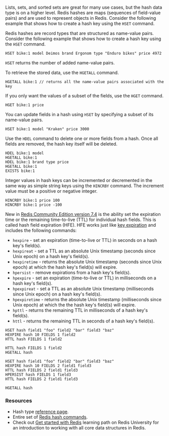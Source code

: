 Lists, sets, and sorted sets are great for many use cases, but the hash data type is on a higher level. Redis hashes are maps (sequences of field-value pairs) and are used to represent objects in Redis. Consider the following example that shows how to create a hash key using the `HSET` command.

Redis hashes are record types that are structured as name-value pairs. Consider the following example that shows how to create a hash key using the `HSET` command.

```redis:[run_confirmation=true] Create a hash
HSET bike:1 model Deimos brand Ergonom type "Enduro bikes" price 4972
```

`HSET` returns the number of added name-value pairs.

To retrieve the stored data, use the `HGETALL` command.

```redis HGETALL usage
HGETALL bike:1 // returns all the name-value pairs associated with the key
```

If you only want the values of a subset of the fields, use the `HGET` command.

```redis HGET usage
HGET bike:1 price
```

You can update fields in a hash using `HSET` by specifying a subset of its name-value pairs.

```redis:[run_confirmation=true] Update an existing hash
HSET bike:1 model "Kraken" price 3000
```

Use the `HDEL` command to delete one or more fields from a hash. Once all fields are removed, the hash key itself will be deleted.

```redis:[run_confirmation=true] Delete hash fields and keys
HDEL bike:1 model
HGETALL bike:1
HDEL bike:1 brand type price
HGETALL bike:1
EXISTS bike:1
```

Integer values in hash keys can be incremented or decremented in the same way as simple string keys using the `HINCRBY` command.
The increment value must be a positive or negative integer.

```redis Hash INCRBY usage
HINCRBY bike:1 price 100
HINCRBY bike:1 price -100
```

New in [Redis Community Edition version 7.4](https://hub.docker.com/layers/redis/redis-stack/7.4.0-v0/images/sha256-3e3c86603a81712d1311bc619ad124de15b2dca2b50722f23a4502b4d4054ba8) is the ability set the expiration time or the remaining time-to-live (TTL) for individual hash fields. This is called hash field expiration (HFE). HFE works just like [key expiration](https://redis.io/docs/latest/develop/using-commands/keyspace/?utm_source=redisinsight&utm_medium=main&utm_campaign=tutorials#key-expiration) and includes the following commands:

- `hexpire` - set an expiration (time-to-live or TTL) in seconds on a hash key's field(s).
- `hexpireat` - set a TTL as an absolute Unix timestamp (seconds since Unix epoch) on a hash key's field(s).
- `hexpiretime` - returns the absolute Unix timestamp (seconds since Unix epoch) at which the hash key's field(s) will expire.
- `hpersist` - remove expirations from a hash key's field(s).
- `hpexpire` - set an expiration (time-to-live or TTL) in milliseconds on a hash key's field(s).
- `hpexpireat` - set a TTL as an absolute Unix timestamp (milliseconds since Unix epoch) on a hash key's field(s).
- `hpexpiretime` - returns the absolute Unix timestamp (milliseconds since Unix epoch) at which the the hash key's field(s) will expire.
- `hpttl` - returns the remaining TTL in milliseconds of a hash key's field(s).
- `httl` - returns the remaining TTL in seconds of a hash key's field(s).

```redis HFE example 1
HSET hash field1 "foo" field2 "bar" field3 "baz"
HEXPIRE hash 10 FIELDS 1 field2
HTTL hash FIELDS 1 field2
```

```redis HFE example 1 cont'd
HTTL hash FIELDS 1 field2
HGETALL hash
```

```redis HFE example 2
HSET hash field1 "foo" field2 "bar" field3 "baz"
HEXPIRE hash 10 FIELDS 2 field1 field3
HTTL hash FIELDS 2 field1 field3
HPERSIST hash FIELDS 1 field3
HTTL hash FIELDS 2 field1 field3
```

```redis HFE example 2 cont'd
HGETALL hash
```
### Resources

- Hash type [reference page](https://redis.io/docs/latest/develop/data-types/hashes/?utm_source=redisinsight&utm_medium=main&utm_campaign=tutorials).
- Entire set of [Redis hash commands](https://redis.io/commands/?group=hash?utm_source=redisinsight&utm_medium=main&utm_campaign=tutorials).
- Check out [Get started with Redis](https://university.redis.io/learningpath/14q8m6gilfwltm?utm_source=redisinsight&utm_medium=main&utm_campaign=tutorials) learning path on Redis University for an introduction to working with all core data structures in Redis.
